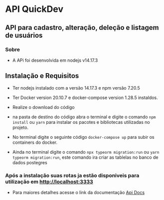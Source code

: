 # API QuickDev

## API para cadastro, alteração, deleção e listagem de usuários


### Sobre
   - A APi foi desenvolvida em nodejs v14.17.3

## Instalação e Requisitos
 - Ter nodejs instalado com a versão 14.17.3 e npm versão 7.20.5
 - Ter Docker version 20.10.7 e docker-compose  version 1.28.5 instaldos.
 - Realize o download do código 
 - na pasta de destino do código abra o terminal e digite o comando `npm install` ou `yarn` para instalar os pacotes e bibliotecas utilizadas no projeto.

  - No terminal digite o seguinte código `docker-compose up` para subir os containers do docker.
- Ainda no terminal digite o comando `npx typeorm migration:run` ou `yarn typeorm migration:run`, este comando ira criar as tablelas no banco de dados postegres



### Após a instalação suas rotas ja estão disponiveis para utilização em [http://localhost:3333](http://localhost:3333)

 - Para maiores detalhes acesse o link da documentação
  [Api Docs](http://localhost:3333/api-docs)
